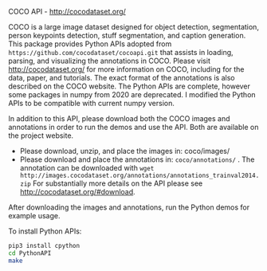 COCO API - http://cocodataset.org/

COCO is a large image dataset designed for object detection, segmentation, person keypoints detection, stuff segmentation, and caption generation. This package provides Python APIs adopted from `https://github.com/cocodataset/cocoapi.git` that assists in loading, parsing, and visualizing the annotations in COCO. Please visit http://cocodataset.org/ for more information on COCO, including for the data, paper, and tutorials. The exact format of the annotations is also described on the COCO website. The Python APIs are complete, however some packages in numpy from 2020 are deprecated. I modified the Python APIs to be compatible with current numpy version.

In addition to this API, please download both the COCO images and annotations in order to run the demos and use the API. Both are available on the project website.
- Please download, unzip, and place the images in: coco/images/
- Please download and place the annotations in: `coco/annotations/` . The annotation can be downloaded with `wget http://images.cocodataset.org/annotations/annotations_trainval2014.zip`
For substantially more details on the API please see http://cocodataset.org/#download.

After downloading the images and annotations, run the Python demos for example usage.

To install Python APIs:
```bash
pip3 install cpython
cd PythonAPI
make
```

